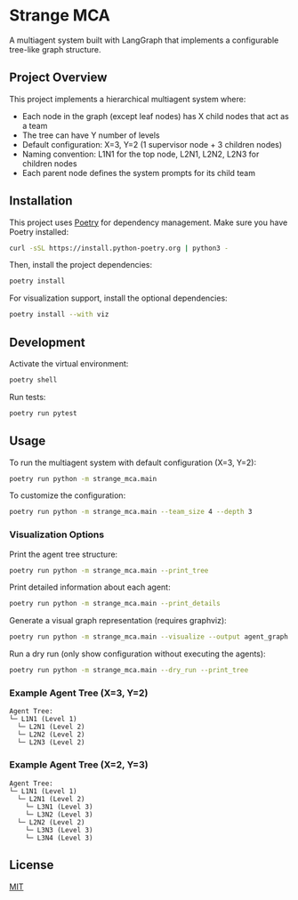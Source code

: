 # Strange MCA

A multiagent system built with LangGraph that implements a configurable tree-like graph structure.

## Project Overview

This project implements a hierarchical multiagent system where:
- Each node in the graph (except leaf nodes) has X child nodes that act as a team
- The tree can have Y number of levels
- Default configuration: X=3, Y=2 (1 supervisor node + 3 children nodes)
- Naming convention: L1N1 for the top node, L2N1, L2N2, L2N3 for children nodes
- Each parent node defines the system prompts for its child team

## Installation

This project uses [Poetry](https://python-poetry.org/) for dependency management. Make sure you have Poetry installed:

```bash
curl -sSL https://install.python-poetry.org | python3 -
```

Then, install the project dependencies:

```bash
poetry install
```

For visualization support, install the optional dependencies:

```bash
poetry install --with viz
```

## Development

Activate the virtual environment:

```bash
poetry shell
```

Run tests:

```bash
poetry run pytest
```

## Usage

To run the multiagent system with default configuration (X=3, Y=2):

```bash
poetry run python -m strange_mca.main
```

To customize the configuration:

```bash
poetry run python -m strange_mca.main --team_size 4 --depth 3
```

### Visualization Options

Print the agent tree structure:

```bash
poetry run python -m strange_mca.main --print_tree
```

Print detailed information about each agent:

```bash
poetry run python -m strange_mca.main --print_details
```

Generate a visual graph representation (requires graphviz):

```bash
poetry run python -m strange_mca.main --visualize --output agent_graph --format png
```

Run a dry run (only show configuration without executing the agents):

```bash
poetry run python -m strange_mca.main --dry_run --print_tree
```

### Example Agent Tree (X=3, Y=2)

```
Agent Tree:
└─ L1N1 (Level 1)
  └─ L2N1 (Level 2)
  └─ L2N2 (Level 2)
  └─ L2N3 (Level 2)
```

### Example Agent Tree (X=2, Y=3)

```
Agent Tree:
└─ L1N1 (Level 1)
  └─ L2N1 (Level 2)
    └─ L3N1 (Level 3)
    └─ L3N2 (Level 3)
  └─ L2N2 (Level 2)
    └─ L3N3 (Level 3)
    └─ L3N4 (Level 3)
```

## License

[MIT](https://choosealicense.com/licenses/mit/) 